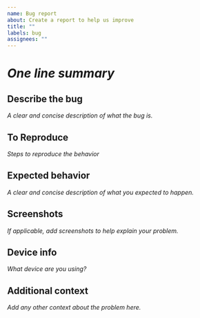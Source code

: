 ```yaml
---
name: Bug report
about: Create a report to help us improve
title: ""
labels: bug
assignees: ""
---
```


# _One line summary_

## Describe the bug

_A clear and concise description of what the bug is._

## To Reproduce

_Steps to reproduce the behavior_

## Expected behavior

_A clear and concise description of what you expected to happen._

## Screenshots

_If applicable, add screenshots to help explain your problem._

## Device info

_What device are you using?_

## Additional context

_Add any other context about the problem here._
